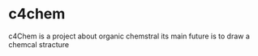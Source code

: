 # c4chem
c4Chem is a project about organic chemstral
its main future is to draw a chemcal stracture
